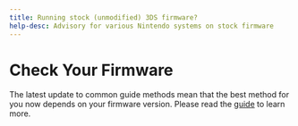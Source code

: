 ```yaml
---
title: Running stock (unmodified) 3DS firmware?
help-desc: Advisory for various Nintendo systems on stock firmware
---
```


# Check Your Firmware
The latest update to common guide methods mean that the best method for you now depends on your firmware version. Please read the [guide](https://3ds.hacks.guide/get-started) to learn more.
